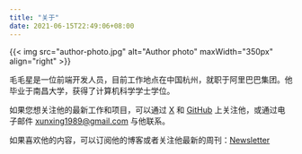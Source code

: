 ```yaml
---
title: "关于"
date: 2021-06-15T22:49:06+08:00
---
```


{{< img src="author-photo.jpg" alt="Author photo" maxWidth="350px" align="right" >}}

毛毛星是一位前端开发人员，目前工作地点在中国杭州，就职于阿里巴巴集团。他毕业于南昌大学，获得了计算机科学学士学位。

如果您想关注他的最新工作和项目，可以通过 [X](https://twitter.com/maoxunxing) 和 [GitHub](https://github.com/XingMXTeam) 上关注他，或通过电子邮件 xunxing1989@gmail.com 与他联系。

如果喜欢他的内容，可以订阅他的博客或者关注他最新的周刊：[Newsletter](https://maodi.substack.com/)